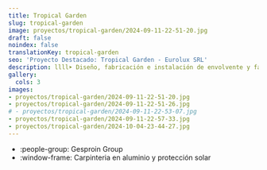 ```yaml
---
title: Tropical Garden
slug: tropical-garden
image: proyectos/tropical-garden/2024-09-11-22-51-20.jpg
draft: false
noindex: false
translationKey: tropical-garden
seo: 'Proyecto Destacado: Tropical Garden - Eurolux SRL'
description: llll➤ Diseño, fabricación e instalación de envolvente y fachada ligera ✅ para el proyecto Tropical Garden.
gallery:
  cols: 3
images:
- proyectos/tropical-garden/2024-09-11-22-51-20.jpg
- proyectos/tropical-garden/2024-09-11-22-51-26.jpg
# - proyectos/tropical-garden/2024-09-11-22-53-07.jpg
- proyectos/tropical-garden/2024-09-11-22-57-33.jpg
- proyectos/tropical-garden/2024-10-04-23-44-27.jpg
---
```

- :people-group: Gesproin Group
- :window-frame: Carpinteria en aluminio y protección solar
